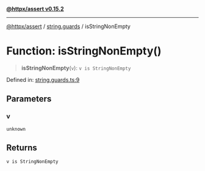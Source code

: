 [**@httpx/assert v0.15.2**](../../README.md)

***

[@httpx/assert](../../README.md) / [string.guards](../README.md) / isStringNonEmpty

# Function: isStringNonEmpty()

> **isStringNonEmpty**(`v`): `v is StringNonEmpty`

Defined in: [string.guards.ts:9](https://github.com/belgattitude/httpx/blob/b6bd279cf69f2d17f3ec46e9618a31cb72744279/packages/assert/src/string.guards.ts#L9)

## Parameters

### v

`unknown`

## Returns

`v is StringNonEmpty`
